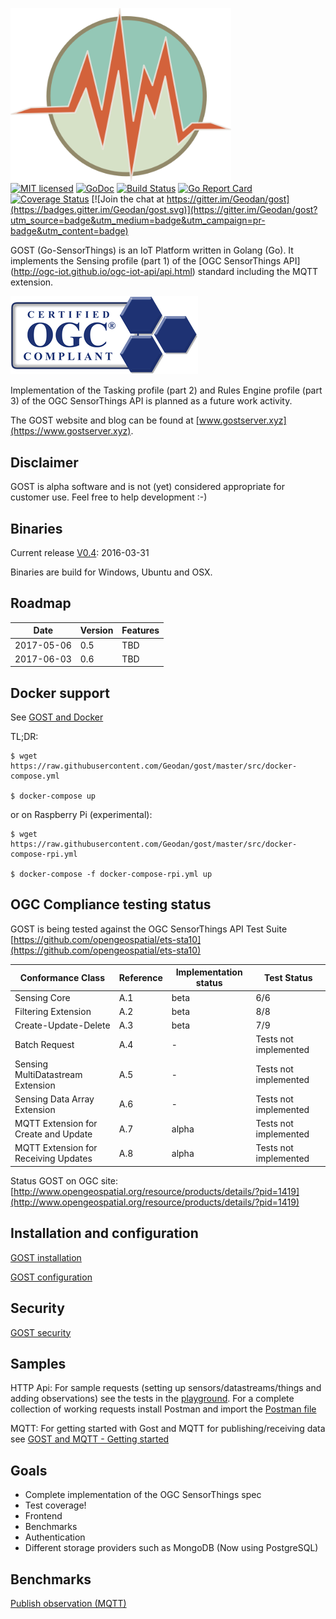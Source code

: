 <img src="src/client/assets/img/icon.png" width="353"><br />
[![MIT licensed](https://img.shields.io/badge/license-MIT-blue.svg)](https://github.com/Geodan/gost/blob/master/LICENSE)
[![GoDoc](https://godoc.org/github.com/Geodan/gost?status.svg)](https://godoc.org/github.com/Geodan/gost)
[![Build Status](https://travis-ci.org/Geodan/gost.svg?branch=master)](https://travis-ci.org/Geodan/gost)
[![Go Report Card](https://goreportcard.com/badge/geodan/gost)](https://goreportcard.com/report/geodan/gost)
[![Coverage Status](https://coveralls.io/repos/github/Geodan/gost/badge.svg?branch=master)](https://coveralls.io/github/Geodan/gost?branch=master)
[![Join the chat at https://gitter.im/Geodan/gost](https://badges.gitter.im/Geodan/gost.svg)](https://gitter.im/Geodan/gost?utm_source=badge&utm_medium=badge&utm_campaign=pr-badge&utm_content=badge)<br />

GOST (Go-SensorThings) is an IoT Platform written in Golang (Go). It implements the Sensing profile (part 1) of the [OGC SensorThings API] (http://ogc-iot.github.io/ogc-iot-api/api.html) standard including the MQTT extension.

<a href="http://www.opengeospatial.org/resource/products/details/?pid=1419"><img src ="docs/images/Certified_OGC_Compliant_Logo_Web.png"/><br/></a>

Implementation of the Tasking profile (part 2) and Rules Engine profile (part 3) of the OGC SensorThings API is planned as a future work activity.

The GOST website and blog can be found at [www.gostserver.xyz](https://www.gostserver.xyz).

## Disclaimer

GOST is alpha software and is not (yet) considered appropriate for customer use. Feel free to help development :-)

## Binaries

Current release [V0.4](https://github.com/Geodan/gost/releases/tag/0.4): 2016-03-31

Binaries are build for Windows, Ubuntu and OSX.


## Roadmap

| Date       	|             Version 	| Features                                                        	|
|------------	|---------------------	|-----------------------------------------------------------------	|
| 2017-05-06 	| 0.5                 	| TBD                                                             	|
| 2017-06-03 	| 0.6                 	| TBD                                                             	|


## Docker support

See [GOST and Docker](docs/gost_docker.md)

TL;DR:

```
$ wget https://raw.githubusercontent.com/Geodan/gost/master/src/docker-compose.yml 

$ docker-compose up
```

or on Raspberry Pi (experimental):
```
$ wget https://raw.githubusercontent.com/Geodan/gost/master/src/docker-compose-rpi.yml

$ docker-compose -f docker-compose-rpi.yml up
```

## OGC Compliance testing status

GOST is being tested against the OGC SensorThings API Test Suite [https://github.com/opengeospatial/ets-sta10](https://github.com/opengeospatial/ets-sta10)

| Conformance Class                     | Reference | Implementation status |Test Status               |
|---------------------------------------|-----------|-----------------------|--------------------------| 
| Sensing Core                          | A.1       | beta                  | 6/6                      |
| Filtering Extension                   | A.2       | beta                  | 8/8                      |
| Create-Update-Delete                  | A.3       | beta                  | 7/9                      |
| Batch Request                         | A.4       | -                     | Tests not implemented    |
| Sensing MultiDatastream Extension     | A.5       | -                     | Tests not implemented    |
| Sensing Data Array Extension          | A.6       | -                     | Tests not implemented    |
| MQTT Extension for Create and Update  | A.7       | alpha                 | Tests not implemented    |
| MQTT Extension for Receiving Updates  | A.8       | alpha                 | Tests not implemented    |

Status GOST on OGC site: [http://www.opengeospatial.org/resource/products/details/?pid=1419](http://www.opengeospatial.org/resource/products/details/?pid=1419)

## Installation and configuration

[GOST installation](docs/gost_installation.md)

[GOST configuration](docs/gost_configuration.md)

## Security

[GOST security](docs/gost_security.md)

## Samples

HTTP Api: For sample requests (setting up sensors/datastreams/things and adding observations) see the tests in the [playground](test/playground_tests.md). 
For a complete collection of working requests install Postman and import the [Postman file](test/GOST.json.postman_collection) 

MQTT: For getting started with Gost and MQTT for publishing/receiving data see [GOST and MQTT - Getting started](docs/gost_mqtt_getting_started.md)

## Goals

- Complete implementation of the OGC SensorThings spec
- Test coverage!
- Frontend
- Benchmarks
- Authentication
- Different storage providers such as MongoDB (Now using PostgreSQL)

## Benchmarks

[Publish observation (MQTT)](https://github.com/Geodan/gost/wiki/Benchmark---publish-observation-(MQTT))
